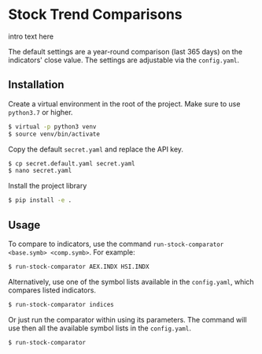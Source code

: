 # Stock Trend Comparisons

intro text here

The default settings are a year-round comparison (last 365 days) on the indicators' close value. The settings are adjustable via the `config.yaml`.

## Installation

Create a virtual environment in the root of the project. Make sure to use `python3.7` or higher.
```bash
$ virtual -p python3 venv
$ source venv/bin/activate
```

Copy the default `secret.yaml` and replace the API key.
```bash
$ cp secret.default.yaml secret.yaml
$ nano secret.yaml
```

Install the project library
```bash
$ pip install -e .
```

## Usage

To compare to indicators, use the command `run-stock-comparator <base.symb> <comp.symb>`. For example:
```bash
$ run-stock-comparator AEX.INDX HSI.INDX
```

Alternatively, use one of the symbol lists available in the `config.yaml`, which compares listed indicators.
```bash
$ run-stock-comparator indices
```

Or just run the comparator within using its parameters. The command will use then all the available symbol lists in the `config.yaml`.
```bash
$ run-stock-comparator
```

